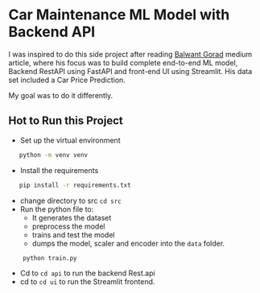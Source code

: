 # Car Maintenance ML Model with Backend API
I was inspired to do this side project after reading [Balwant Gorad](https://medium.com/@goradbj/how-to-build-complete-end-to-end-ml-model-backend-restapi-using-fastapi-and-front-end-ui-using-22f64bf04476) medium article, where his focus was to build complete end-to-end ML model, Backend RestAPI using FastAPI and front-end UI using Streamlit. His data set included a Car Price Prediction. 

My goal was to do it differently.

## Hot to Run this Project
* Set up the virtual environment 
 ```sh
    python -m venv venv
```
* Install the requirements 
 ```sh
    pip install -r requirements.txt
```
* change directory to src `cd src`
* Run the python file to:
   * It generates the dataset
   * preprocess the model
   * trains and test the model 
   * dumps the model, scaler and encoder into the `data` folder.
```sh
    python train.py 
```
* Cd to `cd api` to run the backend Rest.api
* cd to `cd ui` to run the Streamlit frontend.




